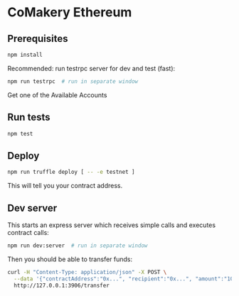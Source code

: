 # CoMakery Ethereum

## Prerequisites

```sh
npm install
```

Recommended: run testrpc server for dev and test (fast):

```sh
npm run testrpc  # run in separate window
```

Get one of the Available Accounts

## Run tests

```sh
npm test
```

## Deploy

```sh
npm run truffle deploy [ -- -e testnet ]
```

This will tell you your contract address.

## Dev server

This starts an express server which receives simple calls and executes contract calls:

```sh
npm run dev:server  # run in separate window
```

Then you should be able to transfer funds:

```sh
curl -H "Content-Type: application/json" -X POST \
  --data '{"contractAddress":"0x...", "recipient":"0x...", "amount":"100"}' \
  http://127.0.0.1:3906/transfer
```
